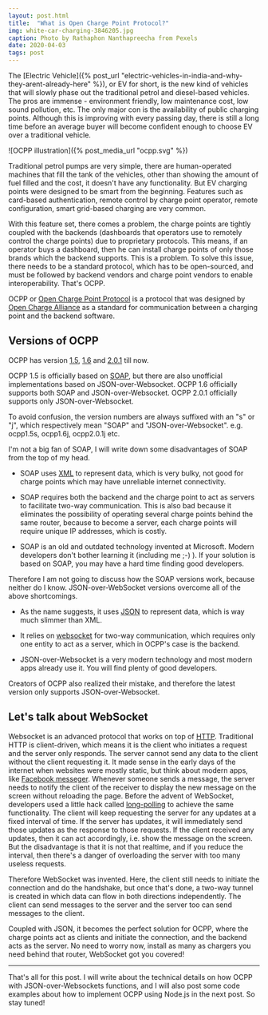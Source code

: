```yaml
---
layout: post.html
title:  "What is Open Charge Point Protocol?"
img: white-car-charging-3846205.jpg
caption: Photo by Rathaphon Nanthapreecha from Pexels
date: 2020-04-03
tags: post
---
```


The [Electric Vehicle]({% post_url "electric-vehicles-in-india-and-why-they-arent-already-here" %}), or EV for short, is the new kind of vehicles that will slowly phase out the traditional petrol and diesel-based vehicles. The pros are immense - environment friendly, low maintenance cost, low sound pollution, etc. The only major con is the availability of public charging points. Although this is improving with every passing day, there is still a long time before an average buyer will become confident enough to choose EV over a traditional vehicle.

![OCPP illustration]({% post_media_url "ocpp.svg" %})

Traditional petrol pumps are very simple, there are human-operated machines that fill the tank of the vehicles, other than showing the amount of fuel filled and the cost, it doesn't have any functionality. But EV charging points were designed to be smart from the beginning. Features such as card-based authentication, remote control by charge point operator, remote configuration, smart grid-based charging are very common.

With this feature set, there comes a problem, the charge points are tightly coupled with the backends (dashboards that operators use to remotely control the charge points) due to proprietary protocols. This means, if an operator buys a dashboard, then he can install charge points of only those brands which the backend supports. This is a problem. To solve this issue, there needs to be a standard protocol, which has to be open-sourced, and must be followed by backend vendors and charge point vendors to enable interoperability. That's OCPP.

OCPP or [Open Charge Point Protocol](https://www.openchargealliance.org/protocols/ocpp-16/) is a protocol that was designed by [Open Charge Alliance](https://www.openchargealliance.org/) as a standard for communication between a charging point and the backend software.

## Versions of OCPP

OCPP has version [1.5](https://www.openchargealliance.org/protocols/ocpp-15/), [1.6](https://www.openchargealliance.org/protocols/ocpp-16/) and [2.0.1](https://www.openchargealliance.org/protocols/ocpp-201/) till now.

OCPP 1.5 is officially based on [SOAP](https://en.wikipedia.org/wiki/SOAP), but there are also unofficial implementations based on JSON-over-Websocket. OCPP 1.6 officially supports both SOAP and JSON-over-Websocket. OCPP 2.0.1 officially supports only JSON-over-Websocket.

To avoid confusion, the version numbers are always suffixed with an "s" or "j", which respectively mean "SOAP" and "JSON-over-Websocket". e.g. ocpp1.5s, ocpp1.6j, ocpp2.0.1j etc.

I'm not a big fan of SOAP, I will write down some disadvantages of SOAP from the top of my head.

* SOAP uses [XML](https://en.wikipedia.org/wiki/XML) to represent data, which is very bulky, not good for charge points which may have unreliable internet connectivity.

* SOAP requires both the backend and the charge point to act as servers to facilitate two-way communication. This is also bad because it eliminates the possibility of operating several charge points behind the same router, because to become a server, each charge points will require unique IP addresses, which is costly.

* SOAP is an old and outdated technology invented at Microsoft. Modern developers don't bother learning it (including me ;-) ). If your solution is based on SOAP, you may have a hard time finding good developers.

Therefore I am not going to discuss how the SOAP versions work, because neither do I know. JSON-over-WebSocket versions overcome all of the above shortcomings.

* As the name suggests, it uses [JSON](https://www.json.org/json-en.html) to represent data, which is way much slimmer than XML.

* It relies on [websocket](https://developer.mozilla.org/en-US/docs/Web/API/WebSockets_API) for two-way communication, which requires only one entity to act as a server, which in OCPP's case is the backend.

* JSON-over-Websocket is a very modern technology and most modern apps already use it. You will find plenty of good developers.

Creators of OCPP also realized their mistake, and therefore the latest version only supports JSON-over-Websocket.

## Let's talk about WebSocket

Websocket is an advanced protocol that works on top of [HTTP](https://developer.mozilla.org/en-US/docs/Web/HTTP). Traditional HTTP is client-driven, which means it is the client who initiates a request and the server only responds. The server cannot send any data to the client without the client requesting it. It made sense in the early days of the internet when websites were mostly static, but think about modern apps, like [Facebook messeger](https://www.messenger.com/). Whenever someone sends a message, the server needs to notify the client of the receiver to display the new message on the screen without reloading the page. Before the advent of WebSocket, developers used a little hack called [long-polling](https://www.pubnub.com/blog/http-long-polling/) to achieve the same functionality. The client will keep requesting the server for any updates at a fixed interval of time. If the server has updates, it will immediately send those updates as the response to those requests. If the client received any updates, then it can act accordingly, i.e. show the message on the screen. But the disadvantage is that it is not that realtime, and if you reduce the interval, then there's a danger of overloading the server with too many useless requests.

Therefore WebSocket was invented. Here, the client still needs to initiate the connection and do the handshake, but once that's done, a two-way tunnel is created in which data can flow in both directions independently. The client can send messages to the server and the server too can send messages to the client.

Coupled with JSON, it becomes the perfect solution for OCPP, where the charge points act as clients and initiate the connection, and the backend acts as the server. No need to worry now, install as many as chargers you need behind that router, WebSocket got you covered!

---

That's all for this post. I will write about the technical details on how OCPP with JSON-over-Websockets functions, and I will also post some code examples about how to implement OCPP using Node.js in the next post. So stay tuned!

